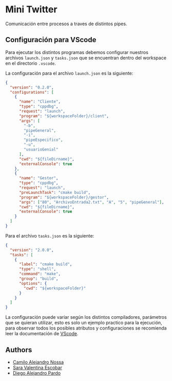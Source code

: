 # Mini Twitter

Comunicación entre procesos a traves de distintos pipes.

## Configuración para VScode

Para ejecutar los distintos programas debemos configurar nuestros archivos `launch.json` y `tasks.json`
que se encuentran dentro del workspace en el directorio `.vscode`.

La configuración para el archivo `launch.json` es la siguiente:

```json
{
  "version": "0.2.0",
  "configurations": [
    {
      "name": "Cliente",
      "type": "cppdbg",
      "request": "launch",
      "program": "${workspaceFolder}/client",
      "args": [
        "-b",
        "pipeGeneral",
        "-i",
        "pipeEspecifico",
        "-u",
        "usuarioGenial"
      ],
      "cwd": "${fileDirname}",
      "externalConsole": true
    },
    {
      "name": "Gestor",
      "type": "cppdbg",
      "request": "launch",
      "preLaunchTask": "cmake build",
      "program": "${workspaceFolder}/gestor",
      "args": ["80", "ArchivoEntrada2.txt", "A", "5", "pipeGeneral"],
      "cwd": "${fileDirname}",
      "externalConsole": true
    }
  ]
}
```

Para el archivo `tasks.json` es la siguiente:

```json
{
  "version": "2.0.0",
  "tasks": [
    {
      "label": "cmake build",
      "type": "shell",
      "command": "make",
      "group": "build",
      "options": {
        "cwd": "${workspaceFolder}"
      }
    }
  ]
}
```

La configuración puede variar según los distintos compiladores, parámetros
que se quieran utilizar, esto es solo un ejemplo practico para la ejecución, para
observar todos los posibles atributos y configuraciones se recomienda leer la documentación
de [VScode](https://code.visualstudio.com/docs/editor/debugging).

## Authors

- [Camilo Alejandro Nossa](https://github.com/alejandronoss1017)
- [Sara Valentina Escobar](https://github.com/ValEscoSierra)
- [Diego Alejandro Pardo](https://github.com/DiegoPardoMontero)
